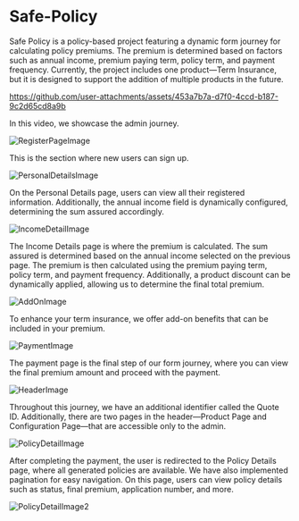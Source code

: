 # Safe-Policy
  Safe Policy is a policy-based project featuring a dynamic form journey for calculating policy premiums. The premium is determined based on factors such as annual income, premium paying term, policy term, and payment frequency. Currently, the project includes one product—Term Insurance, but it is designed to support the addition of multiple products in the future.

https://github.com/user-attachments/assets/453a7b7a-d7f0-4ccd-b187-9c2d65cd8a9b

In this video, we showcase the admin journey.

![RegisterPageImage](https://github.com/user-attachments/assets/1e9c249c-e163-477e-bec1-b7951dc0f8ec)

This is the section where new users can sign up.

![PersonalDetailsImage](https://github.com/user-attachments/assets/a00b66f0-eabd-493b-98e8-23581bfb2cbd)

On the Personal Details page, users can view all their registered information. Additionally, the annual income field is dynamically configured, determining the sum assured accordingly.

![IncomeDetailImage](https://github.com/user-attachments/assets/2a17912a-43df-42a9-8651-a697159dda91)

The Income Details page is where the premium is calculated. The sum assured is determined based on the annual income selected on the previous page. The premium is then calculated using the premium paying term, policy term, and payment frequency. Additionally, a product discount can be dynamically applied, allowing us to determine the final total premium.

![AddOnImage](https://github.com/user-attachments/assets/5b58be45-c2f7-4a5e-9854-b3c4f1f4fcf8)

To enhance your term insurance, we offer add-on benefits that can be included in your premium.

![PaymentImage](https://github.com/user-attachments/assets/d2e27058-44ab-497f-afef-ecad44725e89)

The payment page is the final step of our form journey, where you can view the final premium amount and proceed with the payment.

![HeaderImage](https://github.com/user-attachments/assets/da1fc6cb-64c5-451e-9d1e-673b650d48a5)

Throughout this journey, we have an additional identifier called the Quote ID. Additionally, there are two pages in the header—Product Page and Configuration Page—that are accessible only to the admin.

![PolicyDetailImage](https://github.com/user-attachments/assets/d2f04b33-3ed9-4020-b6c1-3570d3057f76)

After completing the payment, the user is redirected to the Policy Details page, where all generated policies are available. We have also implemented pagination for easy navigation. On this page, users can view policy details such as status, final premium, application number, and more.

![PolicyDetailImage2](https://github.com/user-attachments/assets/62857462-fc3e-4639-b8aa-5ed32adccb5e)


